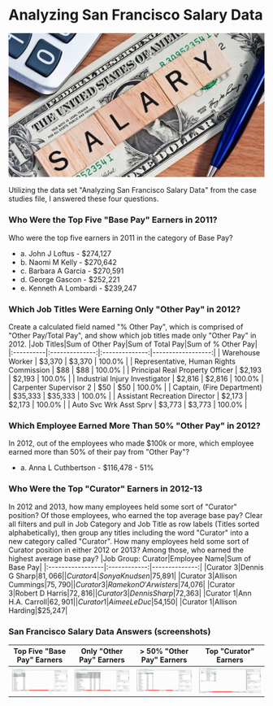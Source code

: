 # Analyzing San Francisco Salary Data

<p align="center">
    <img width="700" alt="level1" src="https://github.com/mathewqpmiller/Excel-PivotTables/blob/main/Images/CaseStudies/SalaryData/SalaryData.jpg?raw=true">
</p>

Utilizing the data set "Analyzing San Francisco Salary Data" from the case studies file, I answered these four questions.
### Who Were the Top Five "Base Pay" Earners in 2011?
Who were the top five earners in 2011 in the category of Base Pay?
* a. John J Loftus - $274,127
* b. Naomi M Kelly - $270,642
* c. Barbara A Garcia - $270,591
* d. George  Gascon - $252,221
* e. Kenneth A Lombardi - $239,247
### Which Job Titles Were Earning Only "Other Pay" in 2012?
Create a calculated field named "% Other Pay", which is comprised of "Other Pay/Total Pay", and show which job titles made only "Other Pay" in 2012.
|Job Titles|Sum of Other Pay|Sum of Total Pay|Sum of % Other Pay|
|:----------|:--------------:|:--------------:|------------------:|
| Warehouse Worker | $3,370 | $3,370 | 100.0% |
| Representative, Human Rights Commission |	$88 | $88 | 100.0% |
| Principal Real Property Officer | $2,193 | $2,193 | 100.0% |
| Industrial Injury Investigator | $2,816 | $2,816 | 100.0% |
| Carpenter Supervisor 2 | $50 | $50 | 100.0% |
| Captain, (Fire Department) | $35,333 | $35,333 | 100.0% |
| Assistant Recreation Director | $2,173 | $2,173 | 100.0% |
| Auto Svc Wrk Asst Sprv | $3,773 | $3,773 | 100.0% |
### Which Employee Earned More Than 50% "Other Pay" in 2012?
In 2012, out of the employees who made $100k or more, which employee earned more than 50% of their pay from "Other Pay"?
* a. Anna L Cuthbertson - $116,478 - 51%
### Who Were the Top "Curator" Earners in 2012-13
In 2012 and 2013, how many employees held some sort of "Curator" position? Of those employees, who earned the top average base pay?
Clear all filters and pull in Job Category and Job Title as row labels (Titles sorted alphabetically), then group any titles including the word "Curator" into a new category called "Curator". How many employees held some sort of Curator position in either 2012 or 2013? Among those, who earned the highest average base pay?
|Job Group: Curator|Employee Name|Sum of Base Pay|
|:-----------------|:------------:|--------------:|
|Curator 3|Dennis G Sharp|$81,066|
|Curator 4|Sonya Knudsen|$75,891|
|Curator 3|Allison Cummings|$75,790|
|Curator 3|Ramekon O'Arwisters|$74,076|
|Curator 3|Robert D Harris|$72,816|
|Curator 3|Dennis Sharp|$72,363|
|Curator 1|Ann H.A. Carroll|$62,901|
|Curator 1|Aimee Le Duc|$54,150|
|Curator 1|Allison Harding|$25,247|
### San Francisco Salary Data Answers (screenshots)
|Top Five "Base Pay" Earners|Only "Other Pay" Earners|> 50% "Other Pay" Earners|Top "Curator" Earners|
|:-:|:-:|:-:|:-:|
|![Top Five "Base Pay" Earners in 2011](https://github.com/mathewqpmiller/Excel-PivotTables/blob/main/Images/CaseStudies/SalaryData/Homework1.png?h=350&w=630)|![Job Titles Earning Only "Other Pay" in 2012](https://github.com/mathewqpmiller/Excel-PivotTables/blob/main/Images/CaseStudies/SalaryData/Homework2.png?h=350&w=630)|![Employee Who Earned > 50% "Other Pay" in 2012](https://github.com/mathewqpmiller/Excel-PivotTables/blob/main/Images/CaseStudies/SalaryData/Homework3.png?h=350&w=630)|![Top "Curator" Earner in 2012-13](https://github.com/mathewqpmiller/Excel-PivotTables/blob/main/Images/CaseStudies/SalaryData/Homework4.png?h=350&w=630)|
